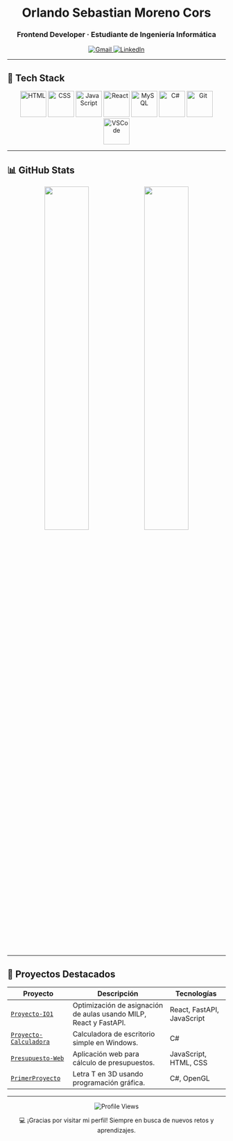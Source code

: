 <h1 align="center">Orlando Sebastian Moreno Cors</h1>
<h3 align="center">Frontend Developer · Estudiante de Ingeniería Informática</h3>

<p align="center">
  <a href="mailto:orlandosebastian693@gmail.com">
    <img src="https://img.shields.io/badge/Gmail-D14836?style=for-the-badge&logo=gmail&logoColor=white" alt="Gmail" />
  </a>
  <a href="https://www.linkedin.com/in/orlando-sebastian-moreno-cors-743050209" target="_blank">
    <img src="https://img.shields.io/badge/LinkedIn-0077B5?style=for-the-badge&logo=linkedin&logoColor=white" alt="LinkedIn" />
  </a>
</p>

---

## 🧰 Tech Stack

<div align="center">
  <img src="https://cdn.jsdelivr.net/gh/devicons/devicon/icons/html5/html5-original-wordmark.svg" width="60" alt="HTML" />
  <img src="https://cdn.jsdelivr.net/gh/devicons/devicon/icons/css3/css3-original-wordmark.svg" width="60" alt="CSS" />
  <img src="https://cdn.jsdelivr.net/gh/devicons/devicon/icons/javascript/javascript-original.svg" width="60" alt="JavaScript" />
  <img src="https://cdn.jsdelivr.net/gh/devicons/devicon/icons/react/react-original-wordmark.svg" width="60" alt="React" />
  <img src="https://cdn.jsdelivr.net/gh/devicons/devicon/icons/mysql/mysql-original-wordmark.svg" width="60" alt="MySQL" />
  <img src="https://cdn.jsdelivr.net/gh/devicons/devicon/icons/csharp/csharp-original.svg" width="60" alt="C#" />
  <img src="https://cdn.jsdelivr.net/gh/devicons/devicon/icons/git/git-original-wordmark.svg" width="60" alt="Git" />
  <img src="https://cdn.jsdelivr.net/gh/devicons/devicon/icons/vscode/vscode-original.svg" width="60" alt="VSCode" />
</div>

---

## 📊 GitHub Stats

<div align="center">
  <img src="https://github-readme-stats.vercel.app/api?username=Orlando693&show_icons=true&theme=radical&hide_border=true" width="45%" />
  <img src="https://github-readme-stats.vercel.app/api/top-langs/?username=Orlando693&layout=compact&theme=radical&hide_border=true" width="45%" />
</div>

---

## 🚀 Proyectos Destacados

| Proyecto | Descripción | Tecnologías |
|---------|-------------|-------------|
| [`Proyecto-IO1`](https://github.com/Orlando693/Proyecto-IO1) | Optimización de asignación de aulas usando MILP, React y FastAPI. | React, FastAPI, JavaScript |
| [`Proyecto-Calculadora`](https://github.com/Orlando693/Proyecto-Calculadora) | Calculadora de escritorio simple en Windows. | C# |
| [`Presupuesto-Web`](https://github.com/Orlando693/Presupuesto-Web) | Aplicación web para cálculo de presupuestos. | JavaScript, HTML, CSS |
| [`PrimerProyecto`](https://github.com/Orlando693/PrimerProyecto) | Letra T en 3D usando programación gráfica. | C#, OpenGL |

---

<p align="center">
  <img src="https://komarev.com/ghpvc/?username=Orlando693&label=Profile%20views&color=0e75b6&style=flat" alt="Profile Views" />
</p>

<p align="center">
  💻 ¡Gracias por visitar mi perfil! Siempre en busca de nuevos retos y aprendizajes.
</p>
